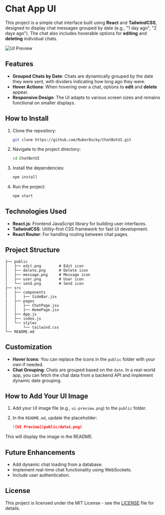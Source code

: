 # Chat App UI

This project is a simple chat interface built using **React** and **TailwindCSS**, designed to display chat messages grouped by date (e.g., "1 day ago", "2 days ago"). The chat also includes hoverable options for **editing** and **deleting** individual chats.

![UI Preview](data1.png)

## Features

- **Grouped Chats by Date**: Chats are dynamically grouped by the date they were sent, with dividers indicating how long ago they were.
- **Hover Actions**: When hovering over a chat, options to **edit** and **delete** appear.
- **Responsive Design**: The UI adapts to various screen sizes and remains functional on smaller displays.

## How to Install

1. Clone the repository:

   ```bash
   git clone https://github.com/RuberDucky/ChatBotUI.git
   ```

2. Navigate to the project directory:

   ```bash
   cd ChatBotUI
   ```

3. Install the dependencies:

   ```bash
   npm install
   ```

4. Run the project:

   ```bash
   npm start
   ```

## Technologies Used

- **React.js**: Frontend JavaScript library for building user interfaces.
- **TailwindCSS**: Utility-first CSS framework for fast UI development.
- **React Router**: For handling routing between chat pages.

## Project Structure

```
├── public
│   ├── edit.png        # Edit icon
│   ├── delete.png      # Delete icon
│   ├── message.png     # Message icon
│   ├── user.png        # User icon
│   └── send.png        # Send icon
├── src
│   ├── components
│   │   ├── SideBar.jsx
|   ├── pages
│   │   ├── ChatPage.jsx
│   │   ├── HomePage.jsx
│   ├── App.js
│   ├── index.js
│   └── styles
│       └── tailwind.css
└── README.md
```

## Customization

- **Hover Icons**: You can replace the icons in the `public` folder with your own if needed.
- **Chat Grouping**: Chats are grouped based on the `date`. In a real-world app, you can fetch the chat data from a backend API and implement dynamic date grouping.

## How to Add Your UI Image

1. Add your UI image file (e.g., `ui-preview.png`) to the `public` folder.
2. In the `README.md`, update the placeholder:

   ```markdown
   ![UI Preview](public/data1.png)
   ```

This will display the image in the README.

## Future Enhancements

- Add dynamic chat loading from a database.
- Implement real-time chat functionality using WebSockets.
- Include user authentication.

## License

This project is licensed under the MIT License - see the [LICENSE](LICENSE) file for details.